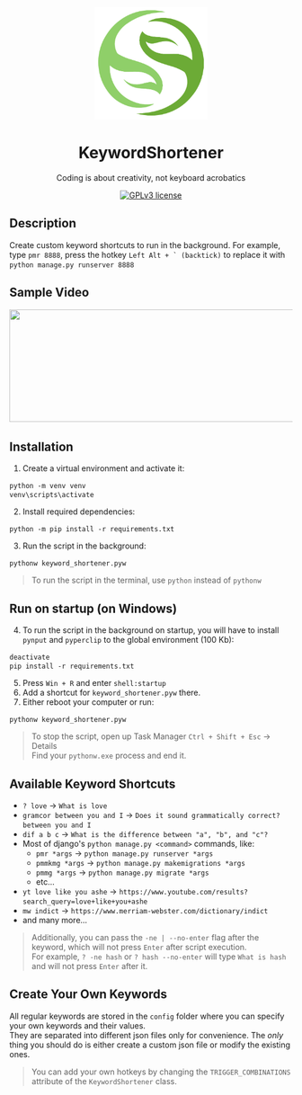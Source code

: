 <div align = "center">

<img src="./media/logo.png" height="200"></img>

<h1>KeywordShortener</h1>

<p>Coding is about creativity, not keyboard acrobatics</p>

[![GPLv3 license](https://img.shields.io/badge/License-GPLv3-blue.svg)](https://www.gnu.org/licenses/gpl-3.0.en.html)

</div>


## Description
Create custom keyword shortcuts to run in the background. For example, type `pmr 8888`, press the hotkey ``Left Alt + ` (backtick)`` to replace it with `python manage.py runserver 8888`


## Sample Video
<img src="./media/sample.gif" width="650" height="200"></img>


## Installation
1. Create a virtual environment and activate it:
```
python -m venv venv
venv\scripts\activate
```
2. Install required dependencies:
```
python -m pip install -r requirements.txt
```
3. Run the script in the background:
```
pythonw keyword_shortener.pyw
```
> To run the script in the terminal, use `python` instead of `pythonw`


## Run on startup (on Windows)
4. To run the script in the background on startup, you will have to install `pynput` and `pyperclip` to the global environment (100 Kb):
```
deactivate
pip install -r requirements.txt
```
5. Press `Win + R` and enter `shell:startup`
1. Add a shortcut for `keyword_shortener.pyw` there.
1. Either reboot your computer or run:
```
pythonw keyword_shortener.pyw
```
> To stop the script, open up Task Manager `Ctrl + Shift + Esc` -> Details<br>Find your `pythonw.exe` process and end it.


## Available Keyword Shortcuts
* `? love` -> `What is love`
* `gramcor between you and I` -> `Does it sound grammatically correct? between you and I`
* `dif a b c` -> `What is the difference between "a", "b", and "c"?`
* Most of django's `python manage.py <command>` commands, like:
    - `pmr *args` -> `python manage.py runserver *args`
    - `pmmkmg *args` -> `python manage.py makemigrations *args`
    - `pmmg *args` -> `python manage.py migrate *args`
    - etc...
* `yt love like you ashe` -> `https://www.youtube.com/results?search_query=love+like+you+ashe`
* `mw indict` -> `https://www.merriam-webster.com/dictionary/indict`
* and many more...

> Additionally, you can pass the `-ne | --no-enter` flag after the keyword, which will not press `Enter` after script execution.
<br>For example, `? -ne hash` or `? hash --no-enter` will type `What is hash` and will not press `Enter` after it.


## Create Your Own Keywords
All regular keywords are stored in the `config` folder where you can specify your own keywords and their values.
<br>
They are separated into different json files only for convenience. The *only* thing you should do is either create a custom json file or modify the existing ones.
<br>
> You can add your own hotkeys by changing the `TRIGGER_COMBINATIONS` attribute of the `KeywordShortener` class.